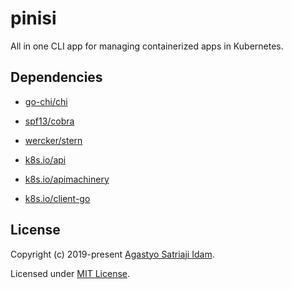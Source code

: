 # pinisi
All in one CLI app for managing containerized apps in Kubernetes. 

## Dependencies

* [go-chi/chi](https://github.com/go-chi/chi)

* [spf13/cobra](https://github.com/spf13/cobra)

* [wercker/stern](https://github.com/wercker/stern)

* [k8s.io/api](https://github.com/kubernetes/api)

* [k8s.io/apimachinery](https://github.com/kubernetes/apimachinery)

* [k8s.io/client-go](https://github.com/kubernetes/client-go)

## License

Copyright (c) 2019-present [Agastyo Satriaji Idam](https://github.com/satriajidam).

Licensed under [MIT License](./LICENSE).
